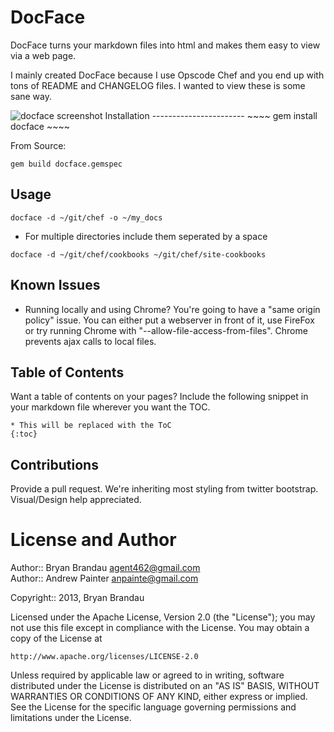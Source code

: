 DocFace
=========
DocFace turns your markdown files into html and makes them easy to view via a web page.

I mainly created DocFace because I use Opscode Chef and you end up with tons of README and CHANGELOG files.  I wanted to view these is some sane way.

<img src="https://raw.github.com/agent462/docface/downloads/screenshot.png" title="docface screenshot" />
Installation
-----------------------
~~~~
gem install docface
~~~~

From Source:
~~~~
gem build docface.gemspec
~~~~

Usage
-----------------------
~~~~
docface -d ~/git/chef -o ~/my_docs
~~~~

* For multiple directories include them seperated by a space

~~~~
docface -d ~/git/chef/cookbooks ~/git/chef/site-cookbooks 
~~~~

Known Issues
------------
* Running locally and using Chrome?  You're going to have a "same origin policy" issue.  You can either put a webserver in front of it, use FireFox or try running Chrome with "--allow-file-access-from-files".  Chrome prevents ajax calls to local files.

Table of Contents
-----------------
Want a table of contents on your pages?  Include the following snippet in your markdown file wherever you want the TOC.

~~~~
* This will be replaced with the ToC
{:toc}
~~~~

Contributions
-------------
Provide a pull request.  We're inheriting most styling from twitter bootstrap.  Visual/Design help appreciated.

License and Author
==================

Author:: Bryan Brandau <agent462@gmail.com>   
Author:: Andrew Painter <anpainte@gmail.com>

Copyright:: 2013, Bryan Brandau

Licensed under the Apache License, Version 2.0 (the "License");
you may not use this file except in compliance with the License.
You may obtain a copy of the License at

    http://www.apache.org/licenses/LICENSE-2.0

Unless required by applicable law or agreed to in writing, software
distributed under the License is distributed on an "AS IS" BASIS,
WITHOUT WARRANTIES OR CONDITIONS OF ANY KIND, either express or implied.
See the License for the specific language governing permissions and
limitations under the License.
